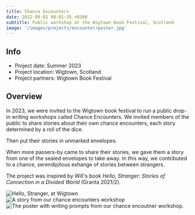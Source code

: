 ```yaml
---
title: Chance Encounters
date: 2022-09-01 08:01:35 +0300
subtitle: Public workshop at the Wigtown Book Festival, Scotland
image: '/images/projects/encounter/poster.jpg'
---
```


## Info 
- Project date: Summer 2023
- Project location: Wigtown, Scotland
- Project partners: Wigtown Book Festival

## Overview
In 2023, we were invited to the Wigtown book festival to run a public drop-in writing workshops called Chance Encounters. We invited members of the public to share stories about their own chance encounters, each story determined by a roll of the dice. 

Then put their stories in unmarked envelopes.

When more passers-by came to share their stories, we gave them a story from one of the sealed envelopes to take away. In this way, we contributed to a chance, serendipitous exhange of stories between strangers.

The project was inspired by Will's book *Hello, Stranger: Stories of Connection in a Divided World* (Granta 2021/2).

<div class="gallery-box">
  <div class="gallery">
    <img src="/images/projects/encounter/chance-book.jpg" loading="lazy" alt="Hello, Stranger, at Wigtown">
    <img src="/images/projects/encounter/chance-story.jpg" loading="lazy" alt="A story from our chance encounters workshop">
    <img src="/images/projects/encounter/chance-dice.jpg" loading="lazy" alt="The poster with writing prompts from our chance encoutner workshop.">
  </div>
</div>

